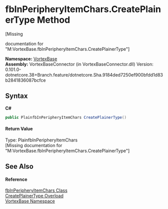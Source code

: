 # fbInPeripheryItemChars.CreatePlainerType Method 
 

\[Missing <summary> documentation for "M:VortexBase.fbInPeripheryItemChars.CreatePlainerType"\]

**Namespace:**&nbsp;<a href="N_VortexBase.md">VortexBase</a><br />**Assembly:**&nbsp;VortexBaseConnector (in VortexBaseConnector.dll) Version: 0.101.0-dotnetcore.38+Branch.feature/dotnetcore.Sha.9184ded7250ef900bfdd1d83b2841836087bcfce

## Syntax

**C#**<br />
``` C#
public PlainfbInPeripheryItemChars CreatePlainerType()
```


#### Return Value
Type: PlainfbInPeripheryItemChars<br />\[Missing <returns> documentation for "M:VortexBase.fbInPeripheryItemChars.CreatePlainerType"\]

## See Also


#### Reference
<a href="T_VortexBase_fbInPeripheryItemChars.md">fbInPeripheryItemChars Class</a><br /><a href="Overload_VortexBase_fbInPeripheryItemChars_CreatePlainerType.md">CreatePlainerType Overload</a><br /><a href="N_VortexBase.md">VortexBase Namespace</a><br />